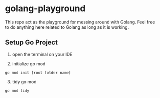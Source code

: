 # golang-playground
This repo act as the playground for messing around with Golang. Feel free to do anything here related to Golang as long as it is working.

## Setup Go Project

1. open the terminal on your IDE

2. initialize go mod

```
go mod init [root folder name]
```

3. tidy go mod

```
go mod tidy
```


